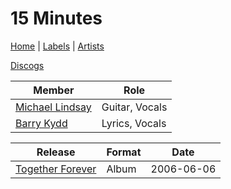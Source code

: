 # 15 Minutes

[Home](../index.md) | [Labels](../labels.md) | [Artists](../artists.md)

[Discogs](https://www.discogs.com/artist/5254381-15-Minutes-3)

| Member | Role |
|---|---|
| [Michael Lindsay](michael-lindsay.md) | Guitar, Vocals |
| [Barry Kydd](barry-kydd.md) | Lyrics, Vocals |

| Release | Format | Date |
|---|---|---|
| [Together Forever](../releases/15-minutes-together-forever.md) | Album | 2006-06-06 |